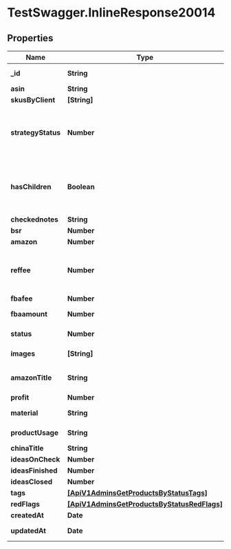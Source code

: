# TestSwagger.InlineResponse20014

## Properties

Name | Type | Description | Notes
------------ | ------------- | ------------- | -------------
**_id** | **String** | GUID продукта в базе данных | [optional] 
**asin** | **String** | ASIN продукта | [optional] 
**skusByClient** | **[String]** |  | [optional] 
**strategyStatus** | **Number** | У поля на данный момент будет 5 возможных значений: 0, 10, 20, 30, 40 | [optional] 
**hasChildren** | **Boolean** | Имеет ли дочерние продукты данный продукт (по parentProductId) | [optional] 
**checkednotes** | **String** |  | [optional] 
**bsr** | **Number** |  | [optional] 
**amazon** | **Number** |  | [optional] 
**reffee** | **Number** | комиссия которую берет амазон за любой заказ - 15% | [optional] 
**fbafee** | **Number** | ФБА комиссия | [optional] 
**fbaamount** | **Number** |  Общая сумма с фба. | [optional] 
**status** | **Number** | Код текущего статуса | [optional] 
**images** | **[String]** | Массив картинок. | [optional] 
**amazonTitle** | **String** | Заголовок на товар с сайта амазон. | [optional] 
**profit** | **Number** | Прибыль | [optional] 
**material** | **String** | Материл продукта | [optional] 
**productUsage** | **String** | Применение продукта | [optional] 
**chinaTitle** | **String** | chinese title? | [optional] 
**ideasOnCheck** | **Number** |  | [optional] 
**ideasFinished** | **Number** |  | [optional] 
**ideasClosed** | **Number** |  | [optional] 
**tags** | [**[ApiV1AdminsGetProductsByStatusTags]**](ApiV1AdminsGetProductsByStatusTags.md) |  | [optional] 
**redFlags** | [**[ApiV1AdminsGetProductsByStatusRedFlags]**](ApiV1AdminsGetProductsByStatusRedFlags.md) |  | [optional] 
**createdAt** | **Date** | Дата создания | [optional] 
**updatedAt** | **Date** | Дата изменения | [optional] 


